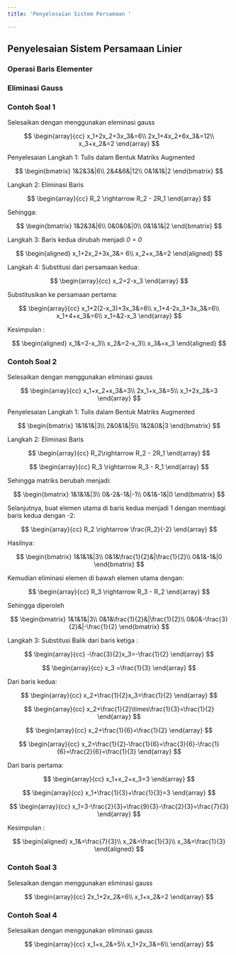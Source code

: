 ```yaml
---
title: 'Penyelesaian Sistem Persamaan '

---
```


## Penyelesaian Sistem Persamaan Linier 

### Operasi Baris Elementer 

### Eliminasi Gauss 

### Contoh Soal 1
Selesaikan dengan menggunakan eleminasi gauss

$$
\begin{array}{cc}
x_1+2x_2+3x_3&=6\\
2x_1+4x_2+6x_3&=12\\
x_3+x_2&=2
\end{array}
$$

Penyelesaian
Langkah 1: Tulis dalam Bentuk Matriks Augmented

$$
\begin{bmatrix}
1&2&3&|6\\
2&4&6&|12\\
0&1&1&|2
\end{bmatrix}
$$

Langkah 2: Eliminasi Baris

$$
\begin{array}{cc}
R_2 \rightarrow R_2 - 2R_1
\end{array}
$$

Sehingga:

$$
\begin{bmatrix}
1&2&3&|6\\
0&0&0&|0\\
0&1&1&|2
\end{bmatrix}
$$

Langkah 3: Baris kedua dirubah menjadi *0 = 0*

$$
\begin{aligned}
x_1+2x_2+3x_3&= 6\\
x_2+x_3&=2
\end{aligned}
$$

Langkah 4: Substitusi dari persamaan kedua:

$$
\begin{array}{cc}
x_2=2-x_3
\end{array}
$$

Substitusikan ke persamaan pertama:

$$
\begin{array}{cc}
x_1+2(2-x_3)+3x_3&=6\\
x_1+4-2x_3+3x_3&=6\\
x_1+4+x_3&=6\\
x_1=&2-x_3
\end{array}
$$

Kesimpulan : 

$$
\begin{aligned}
x_1&=2-x_3\\
x_2&=2-x_3\\
x_3&=x_3
\end{aligned}
$$

### Contoh Soal 2 
Selesaikan dengan menggunakan eliminasi gauss

$$
\begin{array}{cc}
x_1+x_2+x_3&=3\\
2x_1+x_3&=5\\
x_1+2x_2&=3
\end{array}
$$

Penyelesaian 
Langkah 1: Tulis dalam Bentuk Matriks Augmented

$$
\begin{bmatrix}
1&1&1&|3\\
2&0&1&|5\\
1&2&0&|3
\end{bmatrix}
$$

Langkah 2: Eliminasi Baris

$$
\begin{array}{cc}
R_2\rightarrow R_2 - 2R_1
\end{array}
$$

$$
\begin{array}{cc}
R_3 \rightarrow R_3 - R_1
\end{array}
$$

Sehingga matriks berubah menjadi:

$$
\begin{bmatrix}
1&1&1&|3\\
0&-2&-1&|-1\\
0&1&-1&|0
\end{bmatrix}
$$

Selanjutnya, buat elemen utama di baris kedua menjadi 1 dengan membagi baris kedua dengan -2:

$$
\begin{array}{cc}
R_2 \rightarrow \frac{R_2}{-2}
\end{array}
$$

Hasilnya:

$$
\begin{bmatrix}
1&1&1&|3\\
0&1&\frac{1}{2}&|\frac{1}{2}\\
0&1&-1&|0
\end{bmatrix}
$$

Kemudian eliminasi elemen di bawah elemen utama dengan:

$$
\begin{array}{cc}
R_3 \rightarrow R_3 - R_2
\end{array}
$$

Sehingga diperoleh

$$
\begin{bmatrix}
1&1&1&|3\\
0&1&\frac{1}{2}&|\frac{1}{2}\\
0&0&-\frac{3}{2}&|-\frac{1}{2}
\end{bmatrix}
$$

Langkah 3: Substitusi Balik dari baris ketiga : 

$$
\begin{array}{cc}
-\frac{3}{2}x_3=-\frac{1}{2}
\end{array}
$$

$$
\begin{array}{cc}
x_3 =\frac{1}{3}
\end{array}
$$

Dari baris kedua:

$$
\begin{array}{cc}
x_2+\frac{1}{2}x_3=\frac{1}{2}
\end{array}
$$

$$
\begin{array}{cc}
x_2+\frac{1}{2}\times\frac{1}{3}=\frac{1}{2}
\end{array}
$$

$$
\begin{array}{cc}
x_2+\frac{1}{6}=\frac{1}{2}
\end{array}
$$

$$
\begin{array}{cc}
x_2=\frac{1}{2}-\frac{1}{6}=\frac{3}{6}-\frac{1}{6}=\frac{2}{6}=\frac{1}{3}
\end{array}
$$

Dari baris pertama:

$$
\begin{array}{cc}
x_1+x_2+x_3=3
\end{array}
$$

$$
\begin{array}{cc}
x_1+\frac{1}{3}+\frac{1}{3}=3
\end{array}
$$

$$
\begin{array}{cc}
x_1=3-\frac{2}{3}=\frac{9}{3}-\frac{2}{3}=\frac{7}{3}
\end{array}
$$

Kesimpulan : 

$$
\begin{aligned}
x_1&=\frac{7}{3}\\
x_2&=\frac{1}{3}\\
x_3&=\frac{1}{3}
\end{aligned}
$$

### Contoh Soal 3 
Selesaikan dengan menggunakan eliminasi gauss

$$
\begin{array}{cc}
2x_1+2x_2&=6\\
x_1+x_2&=2
\end{array}
$$

### Contoh Soal 4 
Selesaikan dengan menggunakan eliminasi gauss

$$
\begin{array}{cc}
x_1+x_2&=5\\
x_1+2x_3&=6\\
\end{array}
$$
